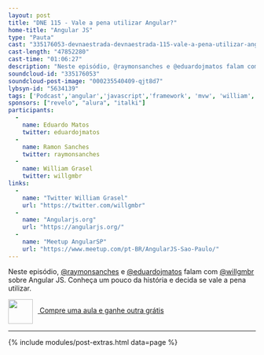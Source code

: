 ```yaml
---
layout: post
title: "DNE 115 - Vale a pena utilizar Angular?"
home-title: "Angular JS"
type: "Pauta"
cast: "335176053-devnaestrada-devnaestrada-115-vale-a-pena-utilizar-angular.mp3"
cast-length: "47852280"
cast-time: "01:06:27"
description: "Neste episódio, @raymonsanches e @eduardojmatos falam com @willgmbr sobre Angular JS. Conheça um pouco da história e decida se vale a pena utilizar."
soundcloud-id: "335176053"
soundcloud-post-image: "000235540409-qjt8d7"
lybsyn-id: "5634139"
tags: ['Podcast','angular','javascript','framework', 'mvw', 'william', 'grasel', 'raymonsanches', 'eduardojmatos', 'js', 'frontend', 'front']
sponsors: ["revelo", "alura", "italki"]
participants:
  -
    name: Eduardo Matos
    twitter: eduardojmatos
  -
    name: Ramon Sanches
    twitter: raymonsanches
  -
    name: William Grasel
    twitter: willgmbr
links:
  -
    name: "Twitter William Grasel"
    url: "https://twitter.com/willgmbr"
  -
    name: "Angularjs.org"
    url: "https://angularjs.org/"
  -
    name: "Meetup AngularSP"
    url: "https://www.meetup.com/pt-BR/AngularJS-Sao-Paulo/"
---
```


Neste episódio, [@raymonsanches](https://twitter.com/raymonsanches) e [@eduardojmatos](https://twitter.com/eduardojmatos) falam com [@willgmbr](https://twitter.com/willgmbr) sobre Angular JS. Conheça um pouco da história e decida se vale a pena utilizar.

<a href="http://go.italki.com/devnaestrada">
  <img src="http://www.italki.com/static/svg/landing-logo.svg" width="50" style="vertical-align:middle; margin-right: 10px" />
  Compre uma aula e ganhe outra grátis
</a>

---

{% include modules/post-extras.html data=page %}
